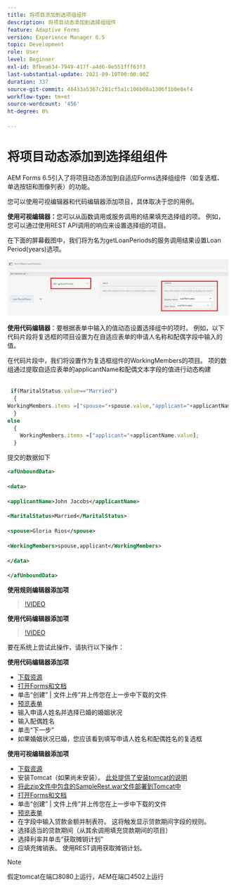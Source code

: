 ```yaml
---
title: 将项目添加到选项组组件
description: 将项目动态添加到选择组组件
feature: Adaptive Forms
version: Experience Manager 6.5
topic: Development
role: User
level: Beginner
exl-id: 8fbea634-7949-417f-a4d6-9e551fff63f3
last-substantial-update: 2021-09-10T00:00:00Z
duration: 337
source-git-commit: 48433a5367c281cf5a1c106b08a1306f1b0e8ef4
workflow-type: tm+mt
source-wordcount: '456'
ht-degree: 0%

---
```


# 将项目动态添加到选择组组件

AEM Forms 6.5引入了将项目动态添加到自适应Forms选择组组件（如复选框、单选按钮和图像列表）的功能。


您可以使用可视编辑器和代码编辑器添加项目，具体取决于您的用例。

**使用可视编辑器：**&#x200B;您可以从函数调用或服务调用的结果填充选择组的项。 例如，您可以通过使用REST API调用的响应来设置选择组的项目。

在下面的屏幕截图中，我们将为名为getLoanPeriods的服务调用结果设置Loan Period(years)选项。

![规则编辑器](assets/ruleeditor.png)

**使用代码编辑器**：要根据表单中输入的值动态设置选择组中的项时。 例如，以下代码片段将复选框的项目设置为在自适应表单的申请人名称和配偶字段中输入的值。

在代码片段中，我们将设置作为复选框组件的WorkingMembers的项目。 项的数组通过提取自适应表单的applicantName和配偶文本字段的值进行动态构建

```javascript
 
 if(MaritalStatus.value=="Married")
  {
WorkingMembers.items =["spouse="+spouse.value,"applicant="+applicantName.value];
  }
else
  {
    WorkingMembers.items =["applicant="+applicantName.value];
  }
```

提交的数据如下

```xml
<afUnboundData>

<data>

<applicantName>John Jacobs</applicantName>

<MaritalStatus>Married</MaritalStatus>

<spouse>Gloria Rios</spouse>

<WorkingMembers>spouse,applicant</WorkingMembers>

</data>

</afUnboundData>
```

**使用规则编辑器添加项**

>[!VIDEO](https://video.tv.adobe.com/v/26847?quality=12&learn=on)

**使用代码编辑器添加项**

>[!VIDEO](https://video.tv.adobe.com/v/26848?quality=12&learn=on)

要在系统上尝试此操作，请执行以下操作：

**使用代码编辑器添加项**

* [下载资源](assets/usingthecodeeditor.zip)
* [打开Forms和文档](http://localhost:4502/aem/forms.html/content/dam/formsanddocuments)
* 单击“创建” | 文件上传”并上传您在上一步中下载的文件
* [预览表单](http://localhost:4502/content/dam/formsanddocuments/simpleform/jcr:content?wcmmode=disabled)
* 输入申请人姓名并选择已婚的婚姻状况
* 输入配偶姓名
* 单击“下一步”
* 如果婚姻状况已婚，您应该看到填写申请人姓名和配偶姓名的复选框

**使用可视编辑器添加项**

* [下载资源](assets/usingthevisualeditor.zip)
* 安装Tomcat（如果尚未安装）。 [此处提供了安装tomcat的说明](https://experienceleague.adobe.com/docs/experience-manager-learn/forms/ic-print-channel-tutorial/introduction.html)
* [将此zip文件中包含的SampleRest.war文件部署到Tomcat中](assets/sample-rest.zip)
* [打开Forms和文档](http://localhost:4502/aem/forms.html/content/dam/formsanddocuments)
* 单击“创建” | 文件上传”并上传您在上一步中下载的文件
* [预览表单](http://localhost:4502/content/dam/formsanddocuments/amortizationschedule/jcr:content?wcmmode=disabled)
* 在字段中输入贷款金额并制表符。 这将触发显示贷款期间字段的规则。
* 选择适当的贷款期间（从其余调用填充贷款期间的项目）
* 选择利率并单击“获取摊销计划”
* 应填充摊销表。 使用REST调用获取摊销计划。

>[!NOTE]
> 假定tomcat在端口8080上运行，AEM在端口4502上运行
